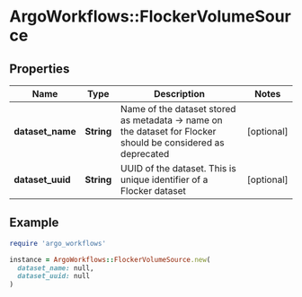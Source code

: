 # ArgoWorkflows::FlockerVolumeSource

## Properties

| Name | Type | Description | Notes |
| ---- | ---- | ----------- | ----- |
| **dataset_name** | **String** | Name of the dataset stored as metadata -&gt; name on the dataset for Flocker should be considered as deprecated | [optional] |
| **dataset_uuid** | **String** | UUID of the dataset. This is unique identifier of a Flocker dataset | [optional] |

## Example

```ruby
require 'argo_workflows'

instance = ArgoWorkflows::FlockerVolumeSource.new(
  dataset_name: null,
  dataset_uuid: null
)
```


